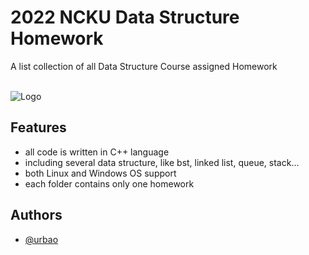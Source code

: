 
# 2022 NCKU Data Structure Homework

A list collection of all Data Structure Course assigned Homework<br/><br/>



![Logo](https://cdn-icons-png.flaticon.com/256/8637/8637660.png)


## Features

- all code is written in C++ language
- including several data structure, like bst, linked list, queue, stack...
- both Linux and Windows OS support
- each folder contains only one homework


## Authors

- [@urbao](https://www.github.com/urbao)

